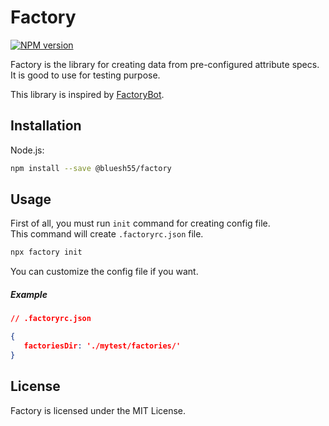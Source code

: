# Factory

[![NPM version](https://img.shields.io/npm/v/@bluesh55/factory)](https://www.npmjs.com/package/@bluesh55/factory)

Factory is the library for creating data from pre-configured attribute specs.
It is good to use for testing purpose.

This library is inspired by [FactoryBot](https://github.com/thoughtbot/factory_bot).


## Installation

Node.js:

```bash
npm install --save @bluesh55/factory
```

## Usage

First of all, you must run `init` command for creating config file.  
This command will create `.factoryrc.json` file.

```bash
npx factory init
```

You can customize the config file if you want.

##### Example
```json
// .factoryrc.json

{
   factoriesDir: './mytest/factories/'
}
```

## License

Factory is licensed under the MIT License.
